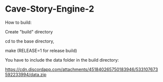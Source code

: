 # Cave-Story-Engine-2
How to build:

Create "build" directory

cd to the base directory,

make (RELEASE=1 for release build)


You have to include the data folder in the build directory:

https://cdn.discordapp.com/attachments/451840265750183946/533107673592233994/data.zip
